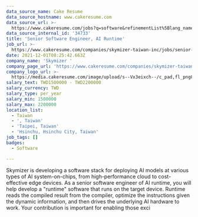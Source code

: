 ```yaml
---
data_source_name: Cake Resume
data_source_hostname: www.cakeresume.com
data_source_url: >-
  https://www.cakeresume.com/jobs?q=software&refinementList%5Blang_name%5D%5B0%5D=English&refinementList%5Bsalary_type%5D=per_year&range%5Bsalary_range%5D%5Bmin%5D=1000000&page=2
data_source_internal_id: '34733'
title: 'Senior Software Engineer, AI Runtime'
job_url: >-
  https://www.cakeresume.com/companies/skymizer-taiwan-inc/jobs/senior-software-engineer-ai-runtime
date: 2021-12-01T08:25:42.663Z
company_name: 'Skymizer '
company_page_url: 'https://www.cakeresume.com/companies/skymizer-taiwan-inc'
company_logo_url: >-
  https://media.cakeresume.com/image/upload/s--Vx3eixch--/c_pad,fl_png8,h_200,w_200/v1638618533/q6kozrgtey2jcnokwbd6.png
salary_text: TWD1500000 - TWD2200000
salary_currency: TWD
salary_type: per_year
salary_min: 1500000
salary_max: 2200000
location_list:
  - Taiwan
  - ', Taiwan'
  - 'Taipei, Taiwan'
  - 'Hsinchu, Hsinchu City, Taiwan'
job_tags: []
badges:
  - Software

---
```


Skymizer is developing a software stack for deploying AI models at various types of AI system-on-chips, from high-performance cloud to cost-effective edge devices. As a senior software engineer of AI runtime, you will help develop a "runtime" software that runs on the target device. Runtime reads the compiled result from the compiler, optimize the instructions given the dynamic information, and then drives the underlying AI hardware to work. Your contribution is important for enabling those exci
